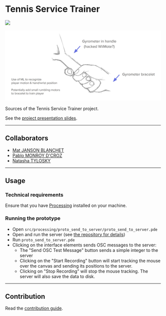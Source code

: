 # Tennis Service Trainer

![](https://img.shields.io/badge/Academic%20Project%20%E2%80%94%20Advanced%20Interface%20Design-In%20Progress-green.svg)

![](./documentation/assets/concept-sketch.jpg)

Sources of the Tennis Service Trainer project.

See the [project presentation slides](https://academia.jansensan.net/30853/tennis-service-trainer-wristband-presentation/).

---


## Collaborators

- [Mat JANSON BLANCHET](https://jansensan.net)
- [Pablo MONROY D'CROZ](https://www.linkedin.com/in/pamonroy/)
- [Natasha TYLOSKY](https://www.natashatylosky.com/)

---


## Usage

### Technical requirements

Ensure that you have [Processing](https://processing.org/) installed on your machine.

### Running the prototype

- Open `src/processing/proto_send_to_server/proto_send_to_server.pde`
- Open and run the server (see [the repository for details](https://github.com/jansensan/tennis-service-trainer-api))
- Run `proto_send_to_server.pde`
- Clicking on the interface elements sends OSC messages to the server:
  - The "Send OSC Test Message" button sends a simple integer to the server
  - Clicking on the "Start Recording" button will start tracking the mouse over the canvas and sending its positions to the server.
  - Clicking on "Stop Recording" will stop the mouse tracking. The server will also save the data to disk.
  
---


## Contribution

Read the [contribution guide](./contribution.md).